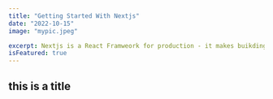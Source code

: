 ```yaml
---
title: "Getting Started With Nextjs"
date: "2022-10-15"
image: "mypic.jpeg"

excerpt: Nextjs is a React Framweork for production - it makes buikding fullstack react appsand sites a breeze and ships with built-in  SSR.
isFeatured: true
---
```


## this is a title
